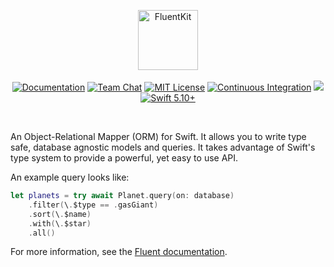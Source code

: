 <p align="center">
<img src="https://design.vapor.codes/images/vapor-fluentkit.svg" height="96" alt="FluentKit">
<br>
<br>
<a href="https://docs.vapor.codes/4.0/"><img src="https://design.vapor.codes/images/readthedocs.svg" alt="Documentation"></a>
<a href="https://discord.gg/vapor"><img src="https://design.vapor.codes/images/discordchat.svg" alt="Team Chat"></a>
<a href="LICENSE"><img src="https://design.vapor.codes/images/mitlicense.svg" alt="MIT License"></a>
<a href="https://github.com/vapor/fluent-kit/actions/workflows/test.yml"><img src="https://img.shields.io/github/actions/workflow/status/vapor/fluent-kit/test.yml?event=push&style=plastic&logo=github&label=tests&logoColor=%23ccc" alt="Continuous Integration"></a>
<a href="https://codecov.io/github/vapor/fluent-kit"><img src="https://img.shields.io/codecov/c/github/vapor/fluent-kit?style=plastic&logo=codecov&label=codecov"></a>
<a href="https://swift.org"><img src="https://design.vapor.codes/images/swift510up.svg" alt="Swift 5.10+"></a>
</p>

<br>

An Object-Relational Mapper (ORM) for Swift. It allows you to write type safe, database agnostic models and queries. It takes advantage of Swift's type system to provide a powerful, yet easy to use API.

An example query looks like:

```swift
let planets = try await Planet.query(on: database)
    .filter(\.$type == .gasGiant)
    .sort(\.$name)
    .with(\.$star)
    .all()
```

For more information, see the [Fluent documentation](https://docs.vapor.codes/fluent/overview/).
